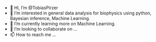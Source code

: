 - 👋 Hi, I’m @TobiasPirzer
- 👀 I’m interested in general data analysis for biophysics using python, Bayesian inference, Machine Learning.
- 🌱 I’m currently learning more on Machine Learning.
- 💞️ I’m looking to collaborate on ...
- 📫 How to reach me ...

<!---
TobiasPirzer/TobiasPirzer is a ✨ special ✨ repository because its `README.md` (this file) appears on your GitHub profile.
You can click the Preview link to take a look at your changes.
--->
